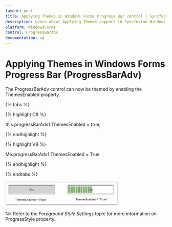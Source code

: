 ```yaml
---
layout: post
title: Applying Themes in Windows Forms Progress Bar control | Syncfusion
description: Learn about Applying Themes support in Syncfusion Windows Forms Progress Bar (ProgressBarAdv) control and more details.
platform: WindowsForms
control: ProgressBarAdv
documentation: ug
---
```


# Applying Themes in Windows Forms Progress Bar (ProgressBarAdv)

The ProgressBarAdv control can now be themed by enabling the ThemesEnabled property.

{% tabs %}

{% highlight C# %}

this.progressBarAdv1.ThemesEnabled = true;

{% endhighlight %}

{% highlight VB %}

Me.progressBarAdv1.ThemesEnabled = True

{% endhighlight %}

{% endtabs %}

![Overview_img25](Overview_images/Overview_img25.jpeg)


N> Refer to the _Foreground Style Settings_ topic for more information on ProgressStyle property.

